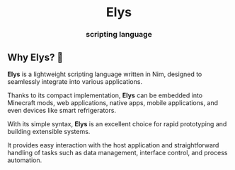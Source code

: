 <div align="center">

# Elys
### scripting language

</div>


## Why Elys? 🤔
**Elys** is a lightweight scripting language written in Nim, designed to seamlessly integrate into various applications.

Thanks to its compact implementation, **Elys** can be embedded into Minecraft mods, web applications, native apps, mobile applications, and even devices like smart refrigerators.

With its simple syntax, **Elys** is an excellent choice for rapid prototyping and building extensible systems.

It provides easy interaction with the host application and straightforward handling of tasks such as data management, interface control, and process automation.
